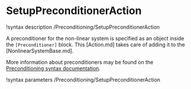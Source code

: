 # SetupPreconditionerAction

!syntax description /Preconditioning/SetupPreconditionerAction

A preconditioner for the non-linear system is specified as an object inside the `[Preconditioner]` block.
This [Action.md] takes care of adding it to the [NonlinearSystemBase.md].

More information about preconditioners may be found on the
[Preconditioning syntax documentation](syntax/Preconditioning/index.md).

!syntax parameters /Preconditioning/SetupPreconditionerAction
